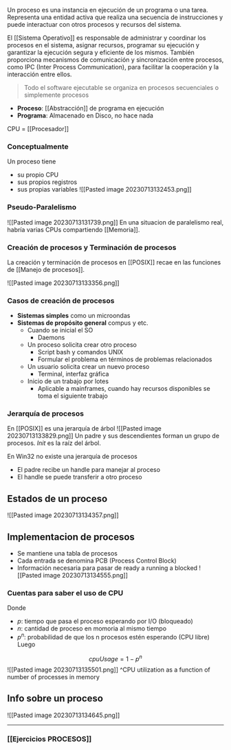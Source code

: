 Un proceso es una instancia en ejecución de un programa o una tarea. Representa una entidad activa que realiza una secuencia de instrucciones y puede interactuar con otros procesos y recursos del sistema.

El [[Sistema Operativo]] es responsable de administrar y coordinar los procesos en el sistema, asignar recursos, programar su ejecución y garantizar la ejecución segura y eficiente de los mismos. También proporciona mecanismos de comunicación y sincronización entre procesos, como IPC (Inter Process Communication), para facilitar la cooperación y la interacción entre ellos.

> Todo el software ejecutable se organiza en procesos secuenciales o simplemente procesos

- **Proceso**: [[Abstracción]] de programa en ejecución
- **Programa**: Almacenado en Disco, no hace nada

CPU = [[Procesador]]

### Conceptualmente
Un proceso tiene 
- su propio CPU
- sus propios registros
- sus propias variables
![[Pasted image 20230713132453.png]]
### Pseudo-Paralelismo
![[Pasted image 20230713131739.png]]
En una situacion de paralelismo real, habría varias CPUs compartiendo [[Memoria]].

### Creación de procesos y Terminación de procesos
La creación y terminación de procesos en [[POSIX]] recae en las funciones de [[Manejo de procesos]].

![[Pasted image 20230713133356.png]]



### Casos de creación de procesos
- **Sistemas simples** como un microondas
- **Sistemas de propósito general** compus y etc.
	- Cuando se inicial el SO
		- Daemons
	- Un proceso solicita crear otro proceso
		- Script bash y comandos UNIX
		- Formular el problema en términos de problemas relacionados
	- Un usuario solicita crear un nuevo proceso
		- Terminal,  interfaz gráfica
	- Inicio de un trabajo por lotes
		- Aplicable a mainframes, cuando hay recursos disponibles se toma el siguiente trabajo


### Jerarquía de procesos
En [[POSIX]] es una jerarquía de árbol
![[Pasted image 20230713133829.png]]
Un padre y sus descendientes forman un grupo de procesos. *Init* es la raíz del árbol.

En Win32 no existe una jerarquía de procesos
- El padre recibe un handle para manejar al proceso
- El handle se puede transferir a otro proceso

## Estados de un proceso
![[Pasted image 20230713134357.png]]

## Implementacion de procesos
-  Se mantiene una tabla de procesos
-  Cada entrada se denomina PCB (Process Control Block)
-  Información necesaria para pasar de ready a running a blocked
![[Pasted image 20230713134555.png]]


### Cuentas para saber el uso de CPU

Donde 
- $p :$ tiempo que pasa el proceso esperando por I/O (bloqueado)
- $n :$ cantidad de proceso en momoria al mismo tiempo
- $p^{n} :$ probabilidad de que los n procesos estén esperando (CPU libre)
Luego

$$
cpuUsage = 1- p^{n}
$$
![[Pasted image 20230713135501.png]]
^CPU utilization as a function of number of processes in memory

## Info sobre un proceso 
![[Pasted image 20230713134645.png]]


***

### [[Ejercicios PROCESOS]]
